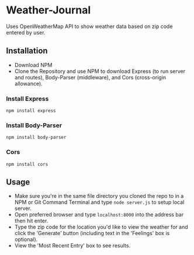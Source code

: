 # Weather-Journal
Uses OpenWeatherMap API to show weather data based on zip code entered by user. 

## Installation
- Download NPM
- Clone the Repository and use NPM to download Express (to run server and routes), Body-Parser (middleware), and Cors (cross-origin allowance). 

### Install Express
`npm install express`

### Install Body-Parser
`npm install body-parser`

### Cors
`npm install cors`

## Usage
- Make sure you're in the same file directory you cloned the repo to in a NPM or Git Command Terminal and type `node server.js` to setup local server. 
- Open preferred browser and type `localhost:8000` into the address bar then hit enter.
- Type the zip code for the location you'd like to view the weather for and click the 'Generate' button (including text in the 'Feelings' box is optional).
- View the 'Most Recent Entry' box to see results. 

